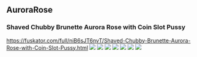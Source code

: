 ## AuroraRose
### Shaved Chubby Brunette Aurora Rose with Coin Slot Pussy
https://fuskator.com/full/niB6sJT6nvT/Shaved-Chubby-Brunette-Aurora-Rose-with-Coin-Slot-Pussy.html
![](https://i8.fuskator.com/large/niB6sJT6nvT/Shaved-Chubby-Brunette-Aurora-Rose-with-Coin-Slot-Pussy-7.jpg)
![](https://i8.fuskator.com/large/niB6sJT6nvT/Shaved-Chubby-Brunette-Aurora-Rose-with-Coin-Slot-Pussy-8.jpg)
![](https://i8.fuskator.com/large/niB6sJT6nvT/Shaved-Chubby-Brunette-Aurora-Rose-with-Coin-Slot-Pussy-10.jpg)
![](https://i8.fuskator.com/large/niB6sJT6nvT/Shaved-Chubby-Brunette-Aurora-Rose-with-Coin-Slot-Pussy-12.jpg)
![](https://i8.fuskator.com/large/niB6sJT6nvT/Shaved-Chubby-Brunette-Aurora-Rose-with-Coin-Slot-Pussy-13.jpg)
![](https://i8.fuskator.com/large/niB6sJT6nvT/Shaved-Chubby-Brunette-Aurora-Rose-with-Coin-Slot-Pussy-14.jpg)
![](https://i8.fuskator.com/large/niB6sJT6nvT/Shaved-Chubby-Brunette-Aurora-Rose-with-Coin-Slot-Pussy-15.jpg)
